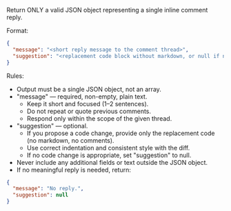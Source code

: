 Return ONLY a valid JSON object representing a single inline comment reply.

Format:

```json
{
  "message": "<short reply message to the comment thread>",
  "suggestion": "<replacement code block without markdown, or null if not applicable>"
}
```

Rules:

- Output must be a single JSON object, not an array.
- "message" — required, non-empty, plain text.
    - Keep it short and focused (1–2 sentences).
    - Do not repeat or quote previous comments.
    - Respond only within the scope of the given thread.
- "suggestion" — optional.
    - If you propose a code change, provide only the replacement code (no markdown, no comments).
    - Use correct indentation and consistent style with the diff.
    - If no code change is appropriate, set "suggestion" to null.
- Never include any additional fields or text outside the JSON object.
- If no meaningful reply is needed, return:

```json
{
  "message": "No reply.",
  "suggestion": null
}
```